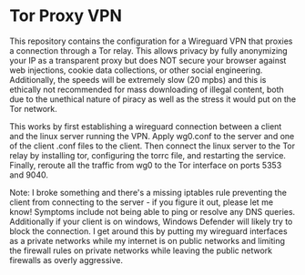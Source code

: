 # Tor Proxy VPN
This repository contains the configuration for a Wireguard VPN that proxies a connection through a Tor relay. This allows privacy by fully anonymizing your IP as a transparent proxy but does NOT secure your browser against web injections, cookie data collections, or other social engineering. Additionally, the speeds will be extremely slow (20 mpbs) and this is ethically not recommended for mass downloading of illegal content, both due to the unethical nature of piracy as well as the stress it would put on the Tor network. 

This works by first establishing a wireguard connection between a client and the linux server running the VPN. Apply wg0.conf to the server and one of the client .conf files to the client. Then connect the linux server to the Tor relay by installing tor, configuring the torrc file, and restarting the service. Finally, reroute all the traffic from wg0 to the Tor interface on ports 5353 and 9040.

Note: I broke something and there's a missing iptables rule preventing the client from connecting to the server - if you figure it out, please let me know! Symptoms include not being able to ping or resolve any DNS queries. Additionally if your client is on windows, Windows Defender will likely try to block the connection. I get around this by putting my wireguard interfaces as a private networks while my internet is on public networks and limiting the firewall rules on private networks while leaving the public network firewalls as overly aggressive.

